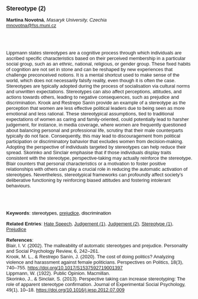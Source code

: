 <!DOCTYPE html><html lang="en"><head><title="Stereotype (2)"></head>
<body><p><font face="Poppins, Calibri, sans-serif" size="3"><b>Stereotype (2)</b></font></p>
<p><font face="Poppins, Calibri, sans-serif" size="2"><b>Martina Novotná</b>, <i>Masaryk University, Czechia</i><br><a href="mailto:mnovotna@fss.muni.cz" target="blank">mnovotna@fss.muni.cz</a></font></p>
<p><font face="Poppins, Calibri, sans-serif" size="2"><br><br><br>Lippmann states stereotypes are a cognitive process through which individuals are ascribed specific characteristics based on their perceived membership in a particular social group, such as an ethnic, national, religious, or gender group. These fixed habits of cognition are not set in stone and can be reshaped by new experiences that challenge preconceived notions. It is a mental shortcut used to make sense of the world, which does not necessarily falsify reality, even though it is often the case. Stereotypes are typically adopted during the process of socialisation via cultural norms and unwritten expectations. Stereotypes can also affect perceptions, attitudes, and actions towards others, leading to negative consequences, such as prejudice and discrimination. Krook and Restrepo Sanín provide an example of a stereotype as the perception that women are less effective political leaders due to being seen as more emotional and less rational. These stereotypical assumptions, tied to traditional expectations of women as caring and family-oriented, could potentially lead to harsher judgement, for instance, in media coverage, where women are frequently questioned about balancing personal and professional life, scrutiny that their male counterparts typically do not face. Consequently, this may lead to discouragement from political participation or discriminatory bahavior that excludes women from decision-making. Adopting the perspective of individuals targeted by stereotypes can help reduce their spread. Skorinko and Sinclair emphasise that if those individuals display traits consistent with the stereotype, perspective-taking may actually reinforce the stereotype. Blair counters that personal characteristics or a motivation to foster positive relationships with others can play a crucial role in reducing the automatic activation of stereotypes. Nevertheless, stereotypical frameworks can profoundly affect society’s deliberative functioning by reinforcing biased attitudes and fostering intolerant behaviours.<br><br><br><br></font></p>
<p><font face="Poppins, Calibri, sans-serif" size="2"><b>Keywords</b>: </span></span></font></font></span></font><font color="#000000"><span style="text-decoration: none"><font face="calibri, sans-serif"><font size="2" style="font-size: 10pt"><span style="letter-spacing: -0.1pt"><span lang="en-gb">s</span></span></font></font></span></font><font color="#000000"><span style="text-decoration: none"><font face="calibri, sans-serif"><font size="2" style="font-size: 10pt"><span style="letter-spacing: -0.1pt"><span lang="en-gb">tereotypes, <a href="./prejudice.html">prejudice</a>, discrimination</span></span></font></font></span></font></font></p>
<p><font face="Poppins, Calibri, sans-serif" size="2"><b>Related Entries</b>: <a href="./hate-speech.html">Hate Speech</a>, <a href="./judgement-(1).html">Judgement (1)</a>, <a href="./judgement-(2).html">Judgement (2)</a>, <a href="./stereotype-(1).html">Stereotype (1)</a>, <a href="./prejudice.html">Prejudice</a></font></p>
<p><font face="Poppins, Calibri, sans-serif" size="2"><b>References</b>:<br>Blair, I. V. (2002). The malleability of automatic stereotypes and prejudice. Personality and Social Psychology Review, 6, 242–261.<br>Krook, M. L., &amp; Restrepo Sanín, J. (2020). The cost of doing politics? Analyzing violence and harassment against female politicians. Perspectives on Politics, 18(3), 740–755. <a href="https://doi.org/10.1017/S1537592719001397" target="_blank">https://doi.org/10.1017/S1537592719001397</a><br>Lippmann, W. (1922). Public Opinion. Macmillan. <br>Skorinko, J., &amp; Sinclair, S. (2013). Perspective taking can increase stereotyping: The role of apparent stereotype confirmation. Journal of Experimental Social Psychology, 49(1), 10–18. <a href="https://doi.org/10.1016/j.jesp.2012.07.009" target="_blank">https://doi.org/10.1016/j.jesp.2012.07.009</a></font></p>
</body>